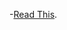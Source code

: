 -[Read This](https://leetcode.com/problems/intersection-of-two-linked-lists/discuss/1093014/C%2B%2B-Four-different-solutions).